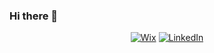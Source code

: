 ### Hi there 👋

<p align="center">
  <a href="https://pretidavid.wixsite.com/webpage"><img alt="Wix" title="Wix" src="https://img.shields.io/badge/wix-000?style=for-the-badge&logo=wix&logoColor=white"></a>
  <a href="https://www.linkedin.com/in/david-preti-phd-10079a68/"><img alt="LinkedIn" title="LinkedIn"src="https://img.shields.io/badge/linkedin-%230077B5.svg?&style=for-the-badge&logo=linkedin&logoColor=white"></a>
</p>

